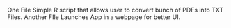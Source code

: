 One File Simple R script that allows user to convert bunch of PDFs into TXT Files.
Another FIle Launches App in a webpage for better UI.
